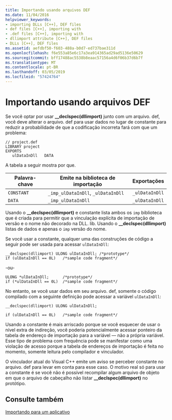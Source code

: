 ```yaml
---
title: Importando usando arquivos DEF
ms.date: 11/04/2016
helpviewer_keywords:
- importing DLLs [C++], DEF files
- def files [C++], importing with
- .def files [C++], importing with
- dllimport attribute [C++], DEF files
- DLLs [C++], DEF files
ms.assetid: aefdbf50-f603-488a-b0d7-ed737bae311d
ms.openlocfilehash: f6e553a85e6c17a3ea914365ad29ad5136e50629
ms.sourcegitcommit: bff17488ac5538b8eaac57156a4d6f06b37d6b7f
ms.translationtype: MT
ms.contentlocale: pt-BR
ms.lasthandoff: 03/05/2019
ms.locfileid: "57424764"
---
```

# <a name="importing-using-def-files"></a>Importando usando arquivos DEF

Se você optar por usar **__declspec(dllimport)** junto com um arquivo. def, você deve alterar o arquivo. def para usar dados no lugar de constante para reduzir a probabilidade de que a codificação incorreta fará com que um problema:

```
// project.def
LIBRARY project
EXPORTS
   ulDataInDll   DATA
```

A tabela a seguir mostra por que.

|Palavra-chave|Emite na biblioteca de importação|Exportações|
|-------------|---------------------------------|-------------|
|`CONSTANT`|`_imp_ulDataInDll`, `_ulDataInDll`|`_ulDataInDll`|
|`DATA`|`_imp_ulDataInDll`|`_ulDataInDll`|

Usando o **__declspec(dllimport)** e constante lista ambos os `imp` biblioteca que é criada para permitir que a vinculação explícita de importação de versão e o nome não decorado na DLL. lib. Usando o **__declspec(dllimport)** listas de dados e apenas o `imp` versão do nome.

Se você usar a constante, qualquer uma das construções de código a seguir pode ser usada para acessar `ulDataInDll`:

```
__declspec(dllimport) ULONG ulDataInDll; /*prototype*/
if (ulDataInDll == 0L)   /*sample code fragment*/
```

\-ou-

```
ULONG *ulDataInDll;      /*prototype*/
if (*ulDataInDll == 0L)  /*sample code fragment*/
```

No entanto, se você usar dados em seu arquivo. def, somente o código compilado com a seguinte definição pode acessar a variável `ulDataInDll`:

```
__declspec(dllimport) ULONG ulDataInDll;

if (ulDataInDll == 0L)   /*sample code fragment*/
```

Usando a constante é mais arriscado porque se você esquecer de usar o nível extra de indireção, você poderia potencialmente acessar ponteiro da tabela de endereço de importação para a variável — não a própria variável. Esse tipo de problema com frequência pode se manifestar como uma violação de acesso porque a tabela de endereços de importação é feita no momento, somente leitura pelo compilador e vinculador.

O vinculador atual do Visual C++ emite um aviso se perceber constante no arquivo. def para levar em conta para esse caso. O motivo real só para usar a constante é se você não é possível recompilar algum arquivo de objeto em que o arquivo de cabeçalho não listar **__declspec(dllimport)** no protótipo.

## <a name="see-also"></a>Consulte também

[Importando para um aplicativo](../build/importing-into-an-application.md)
